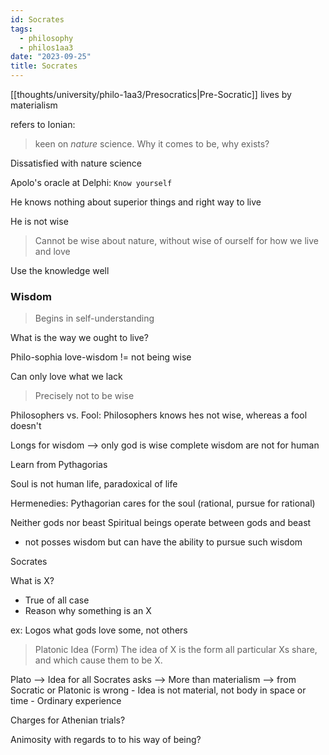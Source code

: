 ```yaml
---
id: Socrates
tags:
  - philosophy
  - philos1aa3
date: "2023-09-25"
title: Socrates
---
```


[[thoughts/university/philo-1aa3/Presocratics|Pre-Socratic]] lives by materialism

refers to Ionian:

> keen on _nature_ science. Why it comes to be, why exists?

Dissatisfied with nature science

Apolo's oracle at Delphi: `Know yourself`

He knows nothing about superior things and right way to live

He is not wise

> Cannot be wise about nature, without wise of ourself for how we live and love

Use the knowledge well

### Wisdom

> Begins in self-understanding

What is the way we ought to live?

Philo-sophia
love-wisdom != not being wise

Can only love what we lack

> Precisely not to be wise

Philosophers vs. Fool: Philosophers knows hes not wise, whereas a fool doesn't

Longs for wisdom --> only god is wise
complete wisdom are not for human

Learn from Pythagorias

Soul is not human life, paradoxical of life

Hermenedies: Pythagorian cares for the soul (rational, pursue for rational)

Neither gods nor beast
Spiritual beings operate between gods and beast

- not posses wisdom but can have the ability to pursue such wisdom

Socrates

What is X?

- True of all case
- Reason why something is an X

ex: Logos what gods love some, not others

> Platonic Idea (Form)
> The idea of X is the form all particular Xs share, and which cause them to be X.

Plato --> Idea for all Socrates asks
--> More than materialism
--> from Socratic or Platonic is wrong - Idea is not material, not body in space or time - Ordinary experience

Charges for Athenian trials?

Animosity with regards to to his way of being?
